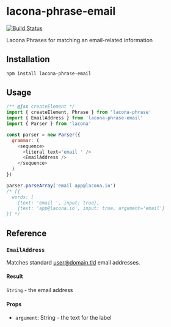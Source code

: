 # lacona-phrase-email

[![Build Status](https://travis-ci.org/lacona/lacona-phrase-email.svg?branch=master)](https://travis-ci.org/lacona/lacona-phrase-email)

Lacona Phrases for matching an email-related information

## Installation

```sh
npm install lacona-phrase-email
```

## Usage

```js
/** @jsx createElement */
import { createElement, Phrase } from 'lacona-phrase'
import { EmailAddress } from 'lacona-phrase-email'
import { Parser } from 'lacona'

const parser = new Parser({
  grammar: (
    <sequence>
      <literal text='email ' />
      <EmailAddress />
    </sequence>
  )
})

parser.parseArray('email app@lacona.io')
/* [{
  words: [
    {text: 'email ', input: true},
    {text: 'app@lacona.io', input: true, argument='email'}
}] */
```

## Reference

### `EmailAddress`

Matches standard user@domain.tld email addresses.

#### Result

`String` - the email address

#### Props

- `argument`: String - the text for the label
